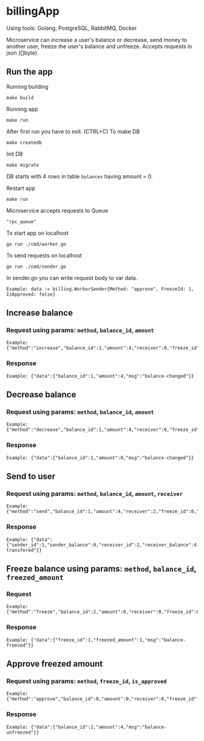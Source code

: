 # billingApp

Using tools: Golang, PostgreSQL, RabbitMQ, Docker 

Microservice can increase a user's balance or decrease, send money to another user, freeze the user's balance and unfreeze. Accepts requests in json ([]byte).  

## Run the app

Running building

    make build
    
Running app

    make run
    
After first run you have to exit. (CTRL+C) To make DB

    make createdb
    
Init DB

    make migrate
    
DB starts with 4 rows in table `balances` having amount = 0. 

Restart app

    make run
    
Microservice accepts requests to Queue

    "rpc_queue"

To start app on localhost

    go run ./cmd/worker.go
    
To send requests on localhost

    go run ./cmd/sender.go
    
In sender.go you can write request body to var data.

    Example: data := billing.WorkerSender{Method: "approve", FreezeId: 1, IsApproved: false}

## Increase balance

### Request using params: `method`, `balance_id`, `amount` 

    Example: {"method":"increase","balance_id":1,"amount":4,"receiver":0,"freeze_id":0,"freezed_amount":0,"is_approved":false} 
    
### Response

    Example: {"data":{"balance_id":1,"amount":4,"msg":"balance-changed"}} 

## Decrease balance

### Request using params: `method`, `balance_id`, `amount`

    Example: {"method":"decrease","balance_id":1,"amount":4,"receiver":0,"freeze_id":0,"freezed_amount":0,"is_approved":false} 
    
### Response

    Example: {"data":{"balance_id":1,"amount":0,"msg":"balance-changed"}} 

## Send to user

### Request using params: `method`, `balance_id`, `amount`, `receiver`

    Example: {"method":"send","balance_id":1,"amount":4,"receiver":2,"freeze_id":0,"freezed_amount":0,"is_approved":false}

### Response

    Example: {"data":{"sender_id":1,"sender_balance":0,"receiver_id":2,"receiver_balance":4,"msg":"money-transfered"}} 

## Freeze balance using params: `method`, `balance_id`, `freezed_amount`

### Request

    Example: {"method":"freeze","balance_id":2,"amount":0,"receiver":0,"freeze_id":0,"freezed_amount":1,"is_approved":false} 

### Response

    Example: {"data":{"freeze_id":1,"freezed_amount":1,"msg":"balance-freezed"}} 

## Approve freezed amount

### Request using params: `method`, `freeze_id`, `is_approved`

    Example: {"method":"approve","balance_id":0,"amount":0,"receiver":0,"freeze_id":1,"freezed_amount":0,"is_approved":false} 

### Response
    
    Example: {"data":{"balance_id":2,"amount":4,"msg":"balance-unfreezed"}} 

